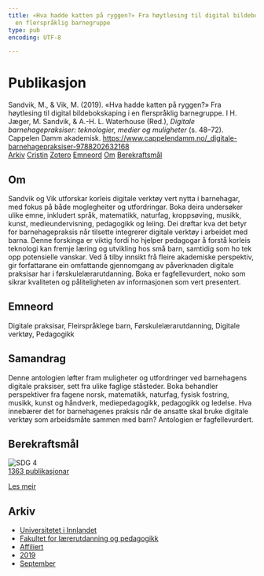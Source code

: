 ```yaml
---
title: «Hva hadde katten på ryggen?» Fra høytlesing til digital bildebokskaping i
  en flerspråklig barnegruppe
type: pub
encoding: UTF-8

---
```

<h1>Publikasjon</h1>
<article id="csl-bib-container-U2KSHPUN" class="csl-bib-container">
  <div class="csl-bib-body"> <div class="csl-entry">Sandvik, M., &#38; Vik, M. (2019). «Hva hadde katten på ryggen?» Fra høytlesing til digital bildebokskaping i en flerspråklig barnegruppe. I H. Jæger, M. Sandvik, &#38; A.-H. L. Waterhouse (Red.), <i>Digitale barnehagepraksiser: teknologier, medier og muligheter</i> (s. 48–72). Cappelen Damm akademisk. <a href="https://www.cappelendamm.no/_digitale-barnehagepraksiser-9788202632168">https://www.cappelendamm.no/_digitale-barnehagepraksiser-9788202632168</a></div> </div>
  <div class="csl-bib-buttons">
    <a href="#taxonomy-article-U2KSHPUN" alt="archive" class="csl-bib-button">Arkiv</a>
    <a href="https://app.cristin.no/results/show.jsf?id=1724141" alt="Cristin" class="csl-bib-button">Cristin</a>
    <a href="http://zotero.org/groups/5881554/items/U2KSHPUN" alt="Zotero" class="csl-bib-button">Zotero</a>
    <a href="#keywords-article-U2KSHPUN" alt="keywords" class="csl-bib-button">Emneord</a>
    <a href="#about-article-U2KSHPUN" alt="about_pub" class="csl-bib-button">Om</a>
    <a href="#sdg-article-U2KSHPUN" alt="sdg" class="csl-bib-button">Berekraftsmål</a>
  </div>
  <div id="csl-bib-meta-container-U2KSHPUN"></div>
</article>
<div id="csl-bib-meta-U2KSHPUN" class="csl-bib-meta">
  <article id="about-article-U2KSHPUN" class="about_pub-article">
    <h1>Om</h1>
    Sandvik og Vik utforskar korleis digitale verktøy vert nytta i barnehagar, med fokus på både moglegheiter og utfordringar. Boka deira undersøker ulike emne, inkludert språk, matematikk, naturfag, kroppsøving, musikk, kunst, medieundervisning, pedagogikk og leiing. Dei drøftar kva det betyr for barnehagepraksis når tilsette integrerer digitale verktøy i arbeidet med barna. Denne forskinga er viktig fordi ho hjelper pedagogar å forstå korleis teknologi kan fremje læring og utvikling hos små barn, samtidig som ho tek opp potensielle vanskar. Ved å tilby innsikt frå fleire akademiske perspektiv, gir forfattarane ein omfattande gjennomgang av påverknaden digitale praksisar har i førskulelærarutdanning. Boka er fagfellevurdert, noko som sikrar kvaliteten og påliteligheten av informasjonen som vert presentert.
  </article>
  <article id="keywords-article-U2KSHPUN" class="keywords-article">
    <h1>Emneord</h1>
    Digitale praksisar, Fleirspråklege barn, Førskulelærarutdanning, Digitale verktøy, Pedagogikk
  </article>
  <article id="abstract-article-U2KSHPUN" class="abstract-article">
    <h1>Samandrag</h1>
    Denne antologien løfter fram muligheter og utfordringer ved barnehagens digitale praksiser, sett fra ulike faglige ståsteder. Boka behandler perspektiver fra fagene norsk, matematikk, naturfag, fysisk fostring, musikk, kunst og håndverk, mediepedagogikk, pedagogikk og ledelse. Hva innebærer det for barnehagenes praksis når de ansatte skal bruke digitale verktøy som arbeidsmåte sammen med barn? Antologien er fagfellevurdert.
  </article>
  <article id="sdg-article-U2KSHPUN" class="sdg-article">
    <h1>Berekraftsmål</h1>
    <div class="sdg-container"><div id="sdg4" class="sdg">
        <img src="{{< params subfolder >}}images/sdg/sdg04_nn.png" class="image" alt="SDG 4">
        <div class="sdg-overlay">
          <a href="{{< params subfolder >}}nn/archive/?sdg=4#archive" class="sdg-publication-count"><span>1363</span> publikasjonar</a>
          <p><a href="https://fn.no/om-fn/fns-baerekraftsmaal/god-utdanning?lang=nno-NO" class="sdg-read-more">Les meir</a></p>
        </div>
      </div></div>
  </article>
  <article id="taxonomy-article-U2KSHPUN" class="taxonomy-article">
    <h1>Arkiv</h1>
    <ul>
      <li><a href="{{< params subfolder >}}nn/archive/?key=3DCRN523">Universitetet i Innlandet</a></li>
      <li><a href="{{< params subfolder >}}nn/archive/?key=WYNZA47F">Fakultet for lærerutdanning og pedagogikk</a></li>
      <li><a href="{{< params subfolder >}}nn/archive/?key=2ZAN5K7T">Affiliert</a></li>
      <li><a href="{{< params subfolder >}}nn/archive/?key=DEBVM7RU">2019</a></li>
      <li><a href="{{< params subfolder >}}nn/archive/?key=AIGN7V7G">September</a></li>
    </ul>
  </article>
</div>

